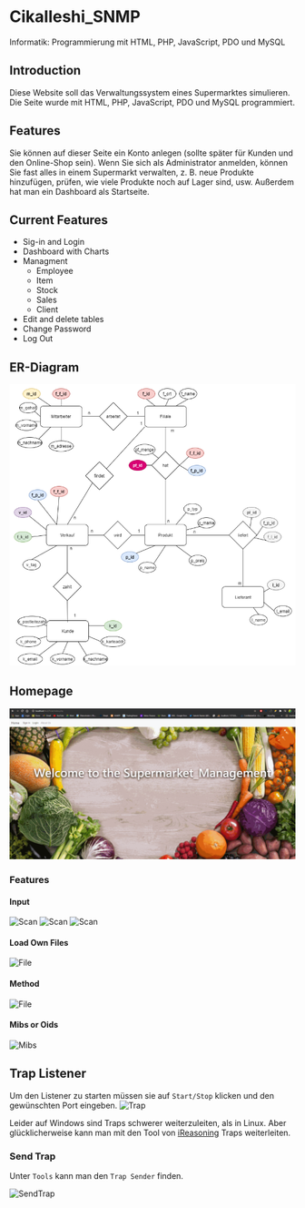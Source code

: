 # Cikalleshi_SNMP
Informatik: Programmierung mit HTML, PHP, JavaScript, PDO und MySQL

## Introduction

Diese Website soll das Verwaltungssystem eines Supermarktes simulieren. Die Seite wurde mit HTML, PHP, JavaScript, PDO und MySQL programmiert.


## Features

Sie können auf dieser Seite ein Konto anlegen (sollte später für Kunden und den Online-Shop sein). Wenn Sie sich als Administrator anmelden, können Sie fast alles in einem Supermarkt verwalten, z. B. neue Produkte hinzufügen, prüfen, wie viele Produkte noch auf Lager sind, usw. Außerdem hat man ein Dashboard als Startseite. 

## Current Features
* Sig-in and Login
* Dashboard with Charts
* Managment 
  * Employee
  * Item
  * Stock
  * Sales
  * Client
* Edit and delete tables
* Change Password
* Log Out

## ER-Diagram

![Er-Diagram](er_modell.png)

## Homepage

![Er-Diagram](first.gif)


### Features

#### Input

![Scan](src/1Schreibweise.png)
![Scan](src/2Schreibweise.png)
![Scan](src/3Schreibweise.png)

#### Load Own Files

![File](src/File.png)

#### Method

![File](src/SelectGet.png)

#### Mibs or Oids

![Mibs](src/ShowMib.gif)


## Trap Listener

Um den Listener zu starten müssen sie auf `Start/Stop` klicken und den gewünschten Port eingeben.
![Trap](src/GetTrap.png)

Leider auf Windows sind Traps schwerer weiterzuleiten, als in Linux. Aber glücklicherweise kann man mit den Tool von [iReasoning](https://www.ireasoning.com/) Traps weiterleiten. 

### Send Trap

Unter `Tools` kann man den `Trap Sender` finden.

![SendTrap](src/SendTrap.png)
